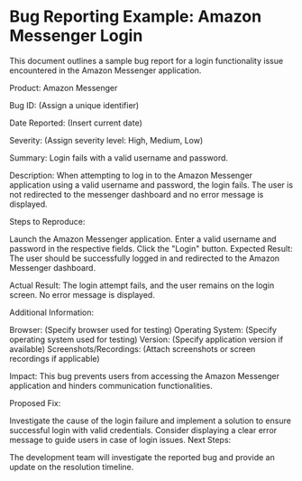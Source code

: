 # Bug Reporting Example: Amazon Messenger Login
This document outlines a sample bug report for a login functionality issue encountered in the Amazon Messenger application.

Product: Amazon Messenger

Bug ID:  (Assign a unique identifier)

Date Reported: (Insert current date)

Severity: (Assign severity level: High, Medium, Low)

Summary: Login fails with a valid username and password.

Description:
When attempting to log in to the Amazon Messenger application using a valid username and password, the login fails. The user is not redirected to the messenger dashboard and no error message is displayed.

Steps to Reproduce:

Launch the Amazon Messenger application.
Enter a valid username and password in the respective fields.
Click the "Login" button.
Expected Result:
The user should be successfully logged in and redirected to the Amazon Messenger dashboard.

Actual Result:
The login attempt fails, and the user remains on the login screen. No error message is displayed.

Additional Information:

Browser: (Specify browser used for testing)
Operating System: (Specify operating system used for testing)
Version: (Specify application version if available)
Screenshots/Recordings: (Attach screenshots or screen recordings if applicable)

Impact:
This bug prevents users from accessing the Amazon Messenger application and hinders communication functionalities.

Proposed Fix:

Investigate the cause of the login failure and implement a solution to ensure successful login with valid credentials.
Consider displaying a clear error message to guide users in case of login issues.
Next Steps:

The development team will investigate the reported bug and provide an update on the resolution timeline.

